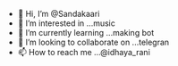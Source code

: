 - 👋 Hi, I’m @Sandakaari
- 👀 I’m interested in ...music
- 🌱 I’m currently learning ...making bot
- 💞️ I’m looking to collaborate on ...telegran
- 📫 How to reach me ...@idhaya_rani

<!---
Sandakaari/Sandakaari is a ✨ special ✨ repository because its `README.md` (this file) appears on your GitHub profile.
You can click the Preview link to take a look at your changes.
--->
